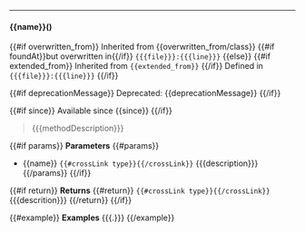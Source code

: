 
--------------------------
#### {{name}}() 

{{#if overwritten_from}}
Inherited from {{overwritten_from/class}} {{#if foundAt}}but overwritten in{{/if}} `{{{file}}}:{{{line}}}`
{{else}}
{{#if extended_from}}
Inherited from `{{extended_from}}`
{{/if}}
Defined in `{{{file}}}:{{{line}}}`
{{/if}}

{{#if deprecationMessage}}
Deprecated: {{deprecationMessage}}
{{/if}}

{{#if since}}
Available since {{since}}
{{/if}}

> {{{methodDescription}}}

{{#if params}}
**Parameters**
{{#params}}
- {{name}} `{{#crossLink type}}{{/crossLink}}` {{{description}}}
{{/params}}
{{/if}}

{{#if return}}
**Returns**
{{#return}}
`{{#crossLink type}}{{/crossLink}}` {{{descrition}}}
{{/return}}
{{/if}}

{{#example}}
**Examples**
{{{.}}}
{{/example}}
